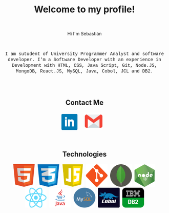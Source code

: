 <h1 align="center">Welcome to my profile!</h1>
<br/>

 <p align="center">Hi I'm Sebastián</p>
<br/>
  
<p align="center"> 
  <font face="courier new">I am sutudent of University Programmer Analyst and software developer. I'm a Software Developer with an experience in Development with HTML, CSS, Java Script, Git, Node.JS, MongoDB, React.JS, MySQL, Java, Cobol, JCL and DB2.</font>
</p>

<br><br>
<h2 align="center"> Contact Me </h2>
<p align="center">
  <a target="_blank"href="https://www.linkedin.com/in/juan-sebastian-sassone-b85155219/"><img src="images/linkedin.png" width="50" height="50" /></a>&nbsp; &nbsp; &nbsp; 
  <a target="_blank"href="mailto:sassonejuansebastian@gmail.com"><img src="images/gmail (1).png" width="55" height="55" /></a>&nbsp;&nbsp;&nbsp;&nbsp;
</p>
<br/>

  <h2 align="center">Technologies</h2>
<p align="center">
  <img src="images/logohtml.png" width="68" height="71" />&nbsp;
<img src="images/logocss.png" width="68" height="70" />&nbsp; 
<img src="images/logojs.png" width="68" height="70" />&nbsp;
<img src="images/logogit.png" width="68" height="70" />&nbsp;
<img src="images/logomongo.png" width="68" height="70" />&nbsp;
<img src="images/logonode.png" width="63" height="70" />&nbsp;
<img src="images/logoreact.png" width="68" height="62" />&nbsp;
<img src="images/logojava.png" width="68" height="62" />&nbsp;
<img src="images/logomysql.png" width="68" height="62" />&nbsp;
<img src="images/logocobol.png" width="68" height="62" />&nbsp;
<img src="images/logodb2.png" width="68" height="62" 
</p>
<br/>
